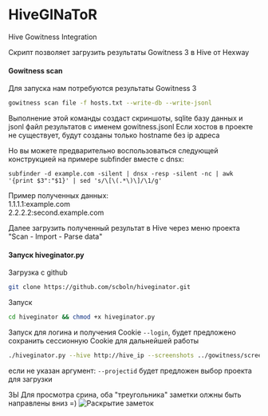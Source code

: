 # HiveGINaToR
Hive Gowitness Integration

Скрипт позволяет загрузить результаты Gowitness 3 в Hive от Hexway

#### Gowitness scan
Для запуска нам потребуются результаты Gowitness 3 
```bash
gowitness scan file -f hosts.txt --write-db --write-jsonl
```
Выполнение этой команды создаст скриншоты, sqlite базу данных и jsonl файл результатов с именем gowitness.jsonl
Если хостов в проекте не существует, будут созданы только hostname без ip адреса 

Но вы можете предварительно воспользоваться следующей конструкцией на примере subfinder вместе с dnsx:
```
subfinder -d example.com -silent | dnsx -resp -silent -nc | awk '{print $3":"$1}' | sed 's/\[\(.*\)\]/\1/g'
```
Пример полученных данных:  
1.1.1.1:example.com  
2.2.2.2:second.example.com   

Далее загрузить полученный результат в Hive через меню проекта "Scan - Import - Parse data"


#### Запуск hiveginator.py

Загрузка с github
```bash
git clone https://github.com/scboln/hiveginator.git
```

Запуск

```bash
cd hiveginator && chmod +x hiveginator.py
```
Запуск для логина и получения Cookie ```--login```, будет предложено сохранить сессионную Cookie для дальнейшей работы
```bash
./hiveginator.py --hive http://hive_ip --screenshots ../gowitness/screenshots --jsonl ../gowitness/gowitness.jsonl --login
```

если не указан аргумент:
```--projectid``` будет предложен выбор проекта для загрузки

ЗЫ
Для просмотра срина, оба "треугольника" заметки олжны быть направлены вниз =)
![Раскрытие заметок](image.png)
